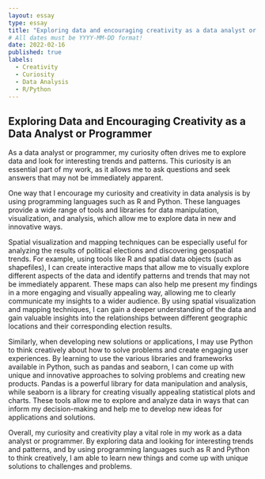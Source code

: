 ```yaml
---
layout: essay
type: essay
title: "Exploring data and encouraging creativity as a data analyst or Programmer"
# All dates must be YYYY-MM-DD format!
date: 2022-02-16
published: true
labels:
  - Creativity
  - Curiosity
  - Data Analysis
  - R/Python
---
```


## Exploring Data and Encouraging Creativity as a Data Analyst or Programmer

As a data analyst or programmer, my curiosity often drives me to explore data and look for interesting trends and patterns. This curiosity is an essential part of my work, as it allows me to ask questions and seek answers that may not be immediately apparent.

One way that I encourage my curiosity and creativity in data analysis is by using programming languages such as R and Python. These languages provide a wide range of tools and libraries for data manipulation, visualization, and analysis, which allow me to explore data in new and innovative ways.

Spatial visualization and mapping techniques can be especially useful for analyzing the results of political elections and discovering geospatial trends. For example, using tools like R and spatial data objects (such as shapefiles), I can create interactive maps that allow me to visually explore different aspects of the data and identify patterns and trends that may not be immediately apparent. These maps can also help me present my findings in a more engaging and visually appealing way, allowing me to clearly communicate my insights to a wider audience. By using spatial visualization and mapping techniques, I can gain a deeper understanding of the data and gain valuable insights into the relationships between different geographic locations and their corresponding election results.

Similarly, when developing new solutions or applications, I may use Python to think creatively about how to solve problems and create engaging user experiences. By learning to use the various libraries and frameworks available in Python, such as pandas and seaborn, I can come up with unique and innovative approaches to solving problems and creating new products. Pandas is a powerful library for data manipulation and analysis, while seaborn is a library for creating visually appealing statistical plots and charts. These tools allow me to explore and analyze data in ways that can inform my decision-making and help me to develop new ideas for applications and solutions.

Overall, my curiosity and creativity play a vital role in my work as a data analyst or programmer. By exploring data and looking for interesting trends and patterns, and by using programming languages such as R and Python to think creatively, I am able to learn new things and come up with unique solutions to challenges and problems.

